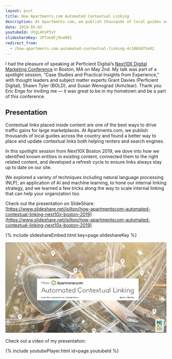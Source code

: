 ```yaml
---
layout: post
title: How Apartments.com Automated Contextual Linking
description: At Apartments.com, we publish thousands of local guides across the country and found a better way to place and update contextual links both helping renters and search engines.
date: 2019-05-03
youtubeId: UYgLHYoP3vY
slideshareKey: 1P7anQFj9noR91
redirect_from:
  - /how-apartments-com-automated-contextual-linking-4c1069d754d2
---
```


I had the pleasure of speaking at Perficient Digital’s [Next10X Digital Marketing Conference](https://next10x.perficientdigital.com/) in Boston, MA on May 2nd. My talk was part of a spotlight session, “Case Studies and Practical Insights from Experience,” with thought leaders and subject matter experts Grant Davies (Perficient Digital), Shawn Tyler (BOLD), and Susan Wenograd (Aimclear). Thank you Eric Enge for inviting me — it was great to be in my hometown and be a part of this conference.

## Presentation

Contextual links placed inside content are one of the best ways to drive traffic gains for large marketplaces. At Apartments.com, we publish thousands of local guides across the country and found a better way to place and update contextual links both helping renters and search engines.

In this spotlight session from Next10X Boston 2019, we dove into how we identified known entities in existing content, connected them to the right related content, and developed a refresh cycle to ensure links always stay up to date on our site.

We explored a variety of techniques including natural language processing (NLP), an application of AI and machine learning, to hone our internal linking strategy, and we learned a few tricks along the way to scale internal linking that can help your organization too.

Check out the presentation on SlideShare: [https://www.slideshare.net/jsilton/how-apartmentscom-automated-contextual-linking-next10x-boston-2019](https://www.slideshare.net/jsilton/how-apartmentscom-automated-contextual-linking-next10x-boston-2019)

{% include slideshareEmbed.html key=page.slideshareKey %}

![How Apartments.com Automated Contextual Linking](/images/how-apartments-com-automated-contextual-linking.jpeg)

Check out a video of my presentation:

{% include youtubePlayer.html id=page.youtubeId %}